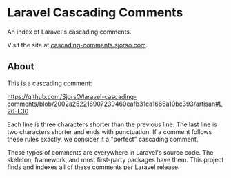 # Laravel Cascading Comments
An index of Laravel's cascading comments.

Visit the site at [cascading-comments.sjorso.com](https://cascading-comments.sjorso.com).

## About
This is a cascading comment:

https://github.com/SjorsO/laravel-cascading-comments/blob/2002a252216907239460eafb31ca1666a10bc393/artisan#L26-L30

Each line is three characters shorter than the previous line. The last line is two characters shorter and ends with punctuation. If a comment follows these rules exactly, we consider it a "perfect" cascading comment.

These types of comments are everywhere in Laravel's source code.
The skeleton, framework, and most first-party packages have them.
This project finds and indexes all of these comments per Laravel release.
